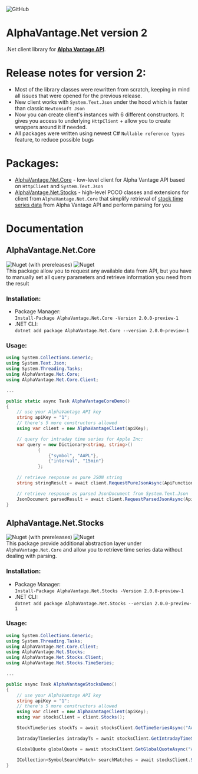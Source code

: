 ![GitHub](https://img.shields.io/github/license/LutsenkoKirill/AlphaVantage.Net)

# AlphaVantage.Net version 2
.Net client library for [**Alpha Vantage API**](https://www.alphavantage.co/).  

# Release notes for version 2:
- Most of the library classes were rewritten from scratch, keeping in mind all issues that were opened for the previous release. 
- New client works with `System.Text.Json` under the hood which is faster than classic `Newtonsoft Json` 
- Now you can create client's instances with 6 different constructors. It  gives you access to underlying `HttpClient` + allow you to create wrappers around it if needed.  
- All packages were written using newest C# `Nullable reference types` feature, to reduce possible bugs

# Packages: 
- [AlphaVantage.Net.Core](AlphaVantage.Net/src/AlphaVantage.Net.Core) - low-level client for Alpha Vantage API based on `HttpClient` and `System.Text.Json`
- [AlphaVantage.Net.Stocks](AlphaVantage.Net/src/AlphaVantage.Net.Stocks) - high-level POCO classes and extensions for client from `AlphaVantage.Net.Core` that simplify retrieval of [stock time series data](https://www.alphavantage.co/documentation/#time-series-data) from Alpha Vantage API and perform parsing for you

# Documentation

## AlphaVantage.Net.Core
![Nuget (with prereleases)](https://img.shields.io/nuget/vpre/AlphaVantage.Net.Core)
![Nuget](https://img.shields.io/nuget/dt/AlphaVantage.Net.Core)  
This package allow you to request any available data from API, but you have to manually set all query parameters and retrieve information you need from the result

### Installation: 
- Package Manager:  
`Install-Package AlphaVantage.Net.Core -Version 2.0.0-preview-1`  
- .NET CLI:  
`dotnet add package AlphaVantage.Net.Core --version 2.0.0-preview-1`  

### Usage: 
```csharp
using System.Collections.Generic;
using System.Text.Json;
using System.Threading.Tasks;
using AlphaVantage.Net.Core;
using AlphaVantage.Net.Core.Client;

...

public static async Task AlphaVantageCoreDemo()
{
    // use your AlphaVantage API key
    string apiKey = "1";
    // there's 5 more constructors allowed
    using var client = new AlphaVantageClient(apiKey);

    // query for intraday time series for Apple Inc:
    var query = new Dictionary<string, string>()
            {
                {"symbol", "AAPL"},
                {"interval", "15min"}
            };
    
    // retrieve response as pure JSON string
    string stringResult = await client.RequestPureJsonAsync(ApiFunction.TIME_SERIES_INTRADAY, query);

    // retrieve response as parsed JsonDocument from System.Text.Json
    JsonDocument parsedResult = await client.RequestParsedJsonAsync(ApiFunction.TIME_SERIES_INTRADAY, query);
}
```

## AlphaVantage.Net.Stocks
![Nuget (with prereleases)](https://img.shields.io/nuget/vpre/AlphaVantage.Net.Stocks)
![Nuget](https://img.shields.io/nuget/dt/AlphaVantage.Net.Stocks)  
This package provide additional abstraction layer under `AlphaVantage.Net.Core` and allow you to retrieve time series data without dealing with parsing. 

### Installation: 
- Package Manager:  
`Install-Package AlphaVantage.Net.Stocks -Version 2.0.0-preview-1`  
- .NET CLI:  
`dotnet add package AlphaVantage.Net.Stocks --version 2.0.0-preview-1`  

### Usage: 
```csharp
using System.Collections.Generic;
using System.Threading.Tasks;
using AlphaVantage.Net.Core.Client;
using AlphaVantage.Net.Stocks;
using AlphaVantage.Net.Stocks.Client;
using AlphaVantage.Net.Stocks.TimeSeries;

...

public async Task AlphaVantageStocksDemo()
{
    // use your AlphaVantage API key
    string apiKey = "1";
    // there's 5 more constructors allowed
    using var client = new AlphaVantageClient(apiKey);
    using var stocksClient = client.Stocks();

    StockTimeSeries stockTs = await stocksClient.GetTimeSeriesAsync("AAPL", TimeSeriesType.Monthly, TimeSeriesSize.Full, isAdjusted: true);

    IntradayTimeSeries intradayTs = await stocksClient.GetIntradayTimeSeriesAsync("AAPL", IntradayInterval.FifteenMin, TimeSeriesSize.Full);

    GlobalQuote globalQuote = await stocksClient.GetGlobalQuoteAsync("AAPL");

    ICollection<SymbolSearchMatch> searchMatches = await stocksClient.SearchSymbolAsync("BA");
}
```
